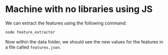 # Machine with no libraries using JS

We can extract the features using the following command:

```bash
node feature_extractor
```

Now within the data folder, we should see the new values for the features in a file called `features.json`.

